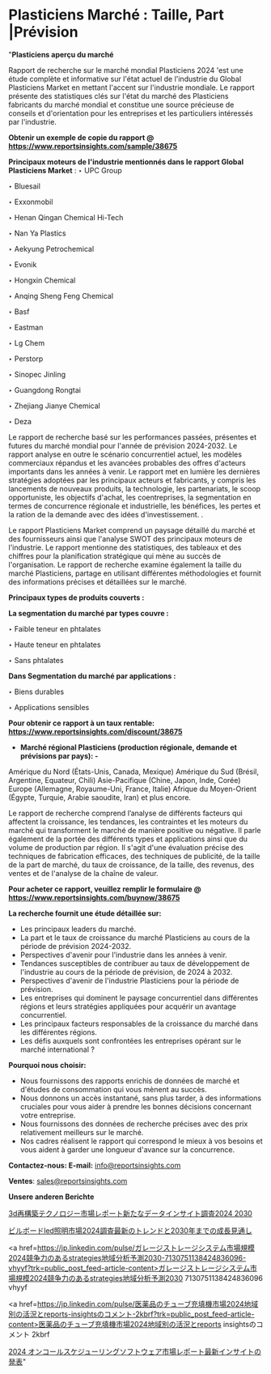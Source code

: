# Plasticiens Marché : Taille, Part |Prévision

"<strong>Plasticiens aperçu du marché</strong>

Rapport de recherche sur le marché mondial Plasticiens 2024 'est une étude complète et informative sur l'état actuel de l'industrie du Global Plasticiens Market en mettant l'accent sur l'industrie mondiale. Le rapport présente des statistiques clés sur l'état du marché des Plasticiens fabricants du marché mondial et constitue une source précieuse de conseils et d'orientation pour les entreprises et les particuliers intéressés par l'industrie.

<strong>Obtenir un exemple de copie du rapport @ <a href=https://www.reportsinsights.com/sample/38675>https://www.reportsinsights.com/sample/38675</a></strong>

<strong>Principaux moteurs de l'industrie mentionnés dans le rapport Global Plasticiens Market</strong> :
‣ UPC Group

‣ Bluesail

‣ Exxonmobil

‣ Henan Qingan Chemical Hi-Tech

‣ Nan Ya Plastics

‣ Aekyung Petrochemical

‣ Evonik

‣ Hongxin Chemical

‣ Anqing Sheng Feng Chemical

‣ Basf

‣ Eastman

‣ Lg Chem

‣ Perstorp

‣ Sinopec Jinling

‣ Guangdong Rongtai

‣ Zhejiang Jianye Chemical

‣ Deza

Le rapport de recherche basé sur les performances passées, présentes et futures du marché mondial pour l'année de prévision 2024-2032. Le rapport analyse en outre le scénario concurrentiel actuel, les modèles commerciaux répandus et les avancées probables des offres d'acteurs importants dans les années à venir. Le rapport met en lumière les dernières stratégies adoptées par les principaux acteurs et fabricants, y compris les lancements de nouveaux produits, la technologie, les partenariats, le scoop opportuniste, les objectifs d'achat, les coentreprises, la segmentation en termes de concurrence régionale et industrielle, les bénéfices, les pertes et la ration de la demande avec des idées d'investissement. .

Le rapport Plasticiens Market comprend un paysage détaillé du marché et des fournisseurs ainsi que l'analyse SWOT des principaux moteurs de l'industrie. Le rapport mentionne des statistiques, des tableaux et des chiffres pour la planification stratégique qui mène au succès de l'organisation. Le rapport de recherche examine également la taille du marché Plasticiens, partage en utilisant différentes méthodologies et fournit des informations précises et détaillées sur le marché.

<strong>Principaux types de produits couverts :</strong>

<strong>La segmentation du marché par types couvre :</strong>

‣ Faible teneur en phtalates

‣ Haute teneur en phtalates

‣ Sans phtalates

<strong>Dans Segmentation du marché par applications :</strong>

‣ Biens durables

‣ Applications sensibles

<strong>Pour obtenir ce rapport à un taux rentable: <a href=https://www.reportsinsights.com/discount/38675>https://www.reportsinsights.com/discount/38675</a></strong>
<ul>
  <li><strong>Marché régional Plasticiens (production régionale, demande et prévisions par pays): -</strong></li>
</ul>
Amérique du Nord (États-Unis, Canada, Mexique)
Amérique du Sud (Brésil, Argentine, Equateur, Chili)
Asie-Pacifique (Chine, Japon, Inde, Corée)
Europe (Allemagne, Royaume-Uni, France, Italie)
Afrique du Moyen-Orient (Égypte, Turquie, Arabie saoudite, Iran) et plus encore.

Le rapport de recherche comprend l’analyse de différents facteurs qui affectent la croissance, les tendances, les contraintes et les moteurs du marché qui transforment le marché de manière positive ou négative. Il parle également de la portée des différents types et applications ainsi que du volume de production par région. Il s'agit d'une évaluation précise des techniques de fabrication efficaces, des techniques de publicité, de la taille de la part de marché, du taux de croissance, de la taille, des revenus, des ventes et de l'analyse de la chaîne de valeur.

<strong>Pour acheter ce rapport, veuillez remplir le formulaire @   <a href=https://www.reportsinsights.com/buynow/38675>https://www.reportsinsights.com/buynow/38675</a></strong>

<strong>La recherche fournit une étude détaillée sur:</strong>
<ul>
  <li>Les principaux leaders du marché.</li>
  <li>La part et le taux de croissance du marché Plasticiens au cours de la période de prévision 2024-2032.</li>
  <li>Perspectives d'avenir pour l'industrie dans les années à venir.</li>
  <li>Tendances susceptibles de contribuer au taux de développement de l'industrie au cours de la période de prévision, de 2024 à 2032.</li>
  <li>Perspectives d'avenir de l'industrie Plasticiens pour la période de prévision.</li>
  <li>Les entreprises qui dominent le paysage concurrentiel dans différentes régions et leurs stratégies appliquées pour acquérir un avantage concurrentiel.</li>
  <li>Les principaux facteurs responsables de la croissance du marché dans les différentes régions.</li>
  <li>Les défis auxquels sont confrontées les entreprises opérant sur le marché international ?</li>
</ul>
<strong>Pourquoi nous choisir:</strong>
<ul>
  <li>Nous fournissons des rapports enrichis de données de marché et d'études de consommation qui vous mènent au succès.</li>
  <li>Nous donnons un accès instantané, sans plus tarder, à des informations cruciales pour vous aider à prendre les bonnes décisions concernant votre entreprise.</li>
  <li>Nous fournissons des données de recherche précises avec des prix relativement meilleurs sur le marché.</li>
  <li>Nos cadres réalisent le rapport qui correspond le mieux à vos besoins et vous aident à garder une longueur d'avance sur la concurrence.</li>
</ul>
<strong>Contactez-nous:
</strong><strong>E-mail:</strong> <a href=mailto:info@reportsinsights.com>info@reportsinsights.com</a>

<strong>Ventes</strong>: <a href=mailto:sales@reportsinsights.com>sales@reportsinsights.com</a>

<strong>Unsere anderen Berichte</strong>

<a href=https://www.linkedin.com/pulse/3d再構築テクノロジー市場レポート新たなデータインサイト調査2024-2030-reports-insights-expert-k824e/>3d再構築テクノロジー市場レポート新たなデータインサイト調査2024 2030</a>

<a href=https://www.linkedin.com/pulse/ビルボードled照明市場2024調査最新のトレンドと2030年までの成長見通し-infopulse-daily-360-nc9nf/>ビルボードled照明市場2024調査最新のトレンドと2030年までの成長見通し</a>

<a href=https://jp.linkedin.com/pulse/ガレージストレージシステム市場規模2024競争力のあるstrategies地域分析予測2030-7130751138424836096-vhyyf?trk=public_post_feed-article-content>ガレージストレージシステム市場規模2024競争力のあるstrategies地域分析予測2030 7130751138424836096 vhyyf</a>

<a href=https://jp.linkedin.com/pulse/医薬品のチューブ充填機市場2024地域別の活況とreports-insightsのコメント-2kbrf?trk=public_post_feed-article-content>医薬品のチューブ充填機市場2024地域別の活況とreports insightsのコメント 2kbrf</a>

<a href=https://www.linkedin.com/pulse/2024-オンコールスケジューリングソフトウェア市場レポート最新インサイトの発表-reportsinsights-pvt-ltd-qjrjf/>2024 オンコールスケジューリングソフトウェア市場レポート最新インサイトの発表</a>"
